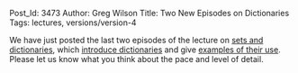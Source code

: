 Post_Id: 3473
Author: Greg Wilson
Title: Two New Episodes on Dictionaries
Tags: lectures, versions/version-4

<p>We have just posted the last two episodes of the lecture on <a href="/4_0/setdict/">sets and dictionaries</a>, which <a href="/4_0/setdict/dict.html">introduce dictionaries</a> and give <a href="/4_0/setdict/examples.html">examples of their use</a>. Please let us know what you think about the pace and level of detail.</p>
